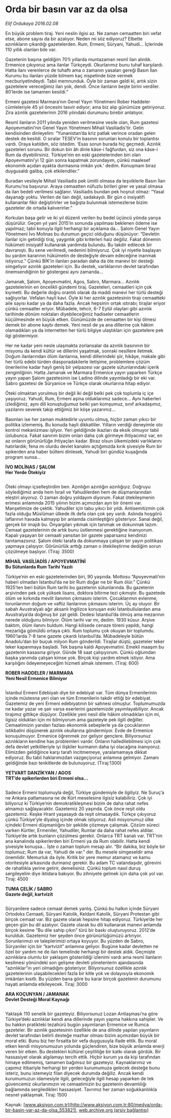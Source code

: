 # Orda bir basın var az da olsa

*Elif Ordukaya 2016.02.08*

<div class="pNewsDetailMainContent ctx_content" itemprop="articleBody">
 <p>
  En büyük problem tiraj. Yeni neslin ilgisi az. Ne zaman cemaatten biri vefat etse, abone sayısı da bir azalıyor. Neden mi söz ediyoruz? Elbette azınlıkların çıkardığı gazetelerden. Rum, Ermeni, Süryani, Yahudi… İçlerinde 110 yıllık olanları bile var.
 </p>
 <p>
  Gazetenin başına geldiğim 70’li yıllarda muntazaman resmî ilan alırdık. Ermenice çıkıyoruz ama ilanlar Türkçeydi. Okurlarımız bunu tuhaf karşılardı. Hatta ilanı verenlerce de tuhaftı ama o zamanın yasaları gereği Basın İlan Kurumu bu ilanları yüzde bilmem kaç nispetinde bize vermek mecburiyetindeydi. Tabii memnunduk. Öyle bir zaman geldi ki, artık sizin gazetelere vereceğimiz ilan yok, dendi. Önce ilanların beşte birini verdiler. 80’lerde ise tamamen kesildi.”
 </p>
 <p>
  Ermeni gazetesi Marmara’nın Genel Yayın Yönetmeni Rober Haddeler cümleleriyle 45 yıl öncesini tasvir ediyor; ama biz alıp günümüze getiriyoruz. Zira azınlık gazetelerinin 2016 yılındaki durumunu birebir anlatıyor.
 </p>
 <p>
  Resmî ilanların 2011 yılında yeniden verilmesine vesile olan, Rum gazetesi Apoyevmatini’nin Genel Yayın Yönetmeni Mihail Vasiliadis’tir. Gelin kendisinden dinleyelim: “Yunanistan’da kriz patlak verince oradan gelen destek de kesildi. O sıralar TESEV’in basının sorunları konulu bir toplantısı vardı. Oraya katıldım, söz istedim. ‘Esas sorun burada hiç geçmedi. Azınlık gazeteleri sorunu. Bir dokun bin âh dinle kâse-i fağfurdan, siz ona kâse-i Rum da diyebilirsiniz. Türkiye’nin en eski gazetelerinden biri olan Apoyevmatini’yi 12 gün sonra kapatmak zorundayım, çünkü maalesef ekonomik açıdan ayakta durmasına imkân yok.’ dedim. Konuşmam biraz duygusaldı galiba, çok etkilendiler.”
 </p>
 <p>
  Buradan vesileyle Mihail Vasiliadis pek ümitli olmasa da teşviklerle Basın İlan Kurumu’na başvurur. Araya cemaatten nüfuzlu birileri girer ve yasal olmasa da ilan bedeli verilmesi sağlanır. Vasiliadis bundan pek hoşnut olmaz: “Yasal dayanağı yoktu. Verilen de ilan değil, sadakaydı. Bir gün o insiyatifi kullananlar fikir değiştirirler ve bağışta bulunmak istemezlerse bizim gazeteler de ortada kalıverirler.”
 </p>
 <p>
  Korkulan başa gelir ve iki yıl düzenli verilen bu bedel üçüncü yılında yarıya düşürülür. Geçen yıl yani 2015’in sonunda yapılması beklenen ödeme ise yapılmaz; tabii konuyla ilgili herhangi bir açıklama da… Şalom Genel Yayın Yönetmeni İvo Molinas bu durumun geçici olduğunu düşünüyor: “Devletin ilanlar için getirdiği tiraj, yaygınlık gibi kriterleri haiz değiliz. Fakat dönemin hükümeti inisiyatif kullanarak yardımda bulundu. Bu takdir edilecek bir davranıştı. Bu sene verilmedi, nedenini bilmiyoruz. Çok iyi niyetle başlayan bu yardım kararının hükümetin de desteğiyle devam edeceğine inanmak istiyoruz.” Çünkü BİK’in ilanları paradan daha da öte manevi bir desteği simgeliyor azınlık gazeteleri için. Bu destek, varlıklarının devlet tarafından önemsendiğinin bir göstergesi aynı zamanda…
 </p>
 <p>
  Jamanak, Şalom, Apoyevmatini, Agos, Sabro, Marmara… Azınlık gazetelerinin en öncelikli gündemi tiraj. Gazeteleri, cemaatleri için çok kıymetli. Bu değerle doğru orantılı olarak da maddi manevi her türlü desteği sağlıyorlar. Vefaları hayli kavi. Öyle ki her azınlık gazetesinin tirajı cemaatteki aile sayısı kadar ya da daha fazla. Ancak hepsinin ortak ıstırabı; tirajlar eriyor çünkü cemaatler eriyor. Mübadele, tehcir, 6-7 Eylül olayları gibi azınlık tarihinde dönüm noktaları diyebileceğimiz hadiseler cemaatlerin küçülmesinde en büyük etken. Günümüzde de cemaatten bir kişi ölmesi demek bir abone kaybı demek. Yeni nesil de ya ana dillerine çok hâkim olamadıkları ya da internetten her türlü bilgiye ulaştıkları için gazetelere pek ilgi göstermiyor.
 </p>
 <p>
  Her ne kadar yeni nesle ulaşmakta zorlansalar da azınlık basınının bir misyonu da kendi kültür ve dillerini yaşatmak, sonraki nesillere iletmek. Doğum ilanlarından ölüm ilanlarına, kendi dillerindeki şiir, hikâye, makale gibi her türlü edebi türden diasporadakilerle iletişime, problemlere çözüm önerilerine kadar hayli geniş bir yelpazesi var gazete sütunlarındaki içerik zenginliğinin. Hatta Jamanak ve Marmara Ermenice yayın yaparken Türkçe yayın yapan Şalom gazetesinin ise Ladino dilinde yayımladığı bir eki var. Sabro gazetesi de Süryanice ve Türkçe olarak okurlarına hitap ediyor.
 </p>
 <p>
  Öteki olmaktan yorulmuş bir değil iki değil belki pek çok toplumla iç içe yaşıyoruz. Yahudi, Rum, Ermeni aşina olduklarımız sadece… Aynı haberleri izlediğimiz, aynı dili konuştuğumuz belki yan komşumuz, sınıf arkadaşımız, yazılarını severek takip ettiğimiz bir köşe yazarımız…
 </p>
 <p>
  Basınları ise her zaman muktedirle uyumlu olmuş, hiçbir zaman yıkıcı bir politika izlememiş. Bu konuda hayli dikkatliler. Yılların verdiği deneyimle oto kontrol mekanizması işliyor. Yeri geldiğinde ikazları da eksik olmuyor tabii üslubunca. Fakat sanırım bizim onları daha çok görmeye ihtiyacımız var, en az onların görünürlüğe ihtiyaçları kadar. Biraz olsun ülkemizdeki varlıklarını hatırlardık; fena mı olurdu devlet kanalını açtığımızda kırık şivesiyle Rum bir spikerden ana haber bülteni dinlesek, Yahudi biri gündüz kuşağında program sunsa…
 </p>
 <p>
  <strong>
   İVO MOLİNAS / ŞALOM
   <br/>
   Her Yerde Ötekiyiz
  </strong>
 </p>
 <p>
  <img alt="" src="http://web.archive.org/web/20160218013804im_/http://medyakitapzamani.zaman.com.tr//aksiyon/2016/02/09/575110.jpg "/>
 </p>
 <p>
  Öteki olmayı içselleştirdim ben. Azınlığın azınlığın azınlığıyız. Doğruyu söylediğimiz anda hem İsrail ve Yahudilerden hem de düşmanlarından eleştiri alıyoruz. O zaman doğru yoldayım diyorum. Fakat ötekileşmenin erimesi anlamında 2015 yılının bizim açımızdan ayrı bir önemi var. Manşetimize de çektik. Yahudiler için tabu yıkıcı bir yıldı. Antisemitizmin çok fazla olduğu Müslüman ülkede ilk defa olan çok şey vardı. Aslında hoşgörü laflarının havada kalmayıp bir anlamda cisimleştiğini gösteriyor. Sanal değil, gerçek bir imajdı bu. Önyargıları yıkmak için tanımak ve dokunmak lazım. Cemaat gazetelerinin de artık bunu üstlenmesi gerektiğine inanıyorum. Kapalı yaşayan bir cemaati yansıtan bir gazete yaparsanız kendinizi tanıtamazsınız. Şalom öteki tarafa da dokunmaya çalışan bir yayın politikası yapmaya çalışıyor. Görünürlük arttığı zaman o ötekileştirme dediğim sorun çözülmeye başlıyor. (Tiraj: 3500)
 </p>
 <p>
  <strong>
   MİHAİL VASİLİADİS / APOYEVMATİNİ
   <br/>
   Bu Sütunlarda Rum Tarihi Yazılı
  </strong>
 </p>
 <p>
  Türkiye’nin en eski gazetelerinden biri, 90 yaşında. Mottosu “Apoyevmati’nin haberi olmadan İstanbul’da ne bir Rum doğar ne bir Rum ölür.” Çünkü 1925’ten beri bütün Rum tarihi bu gazetenin sütunlarında. Bu gazetenin arşivinden pek çok yüksek lisans, doktora bitirme tezi çıkmıştır. Bu gazetede ölüm ve kırkında mevlit ilanımın çıkmasını isterim. Çocuklarımın evlenme, torunlarımın doğum ve vaftiz ilanlarının çıkmasını isterim. Üç ay oluyor. Bir sabah Avustralyalı ağır aksanlı İngilizce konuşan eski İstanbullulardan ama Avustralya’da doğmuş bir zat geldi. Dedesi İstanbul’da ölmüş ama mezarının nerede olduğunu bilmiyor. Ölüm tarihi var mı, dedim. 1930 küsur. Arşive baktım, ölüm ilanını buldum. Hangi kilisede cenaze töreni yapıldı, hangi mezarlığa gömüldü ortaya çıktı. Rum toplumu çok okuyan bir toplumdu. 1960’larda 7-8 tane gazete çıkardı İstanbul’da. Mübadeleyle bütün Anadolu’dan bir buçuk milyon Rum gönderildi. Tirajlar düştü, gazeteler teker teker kapanmaya başladı. Tek başına kaldı Apoyevmatini. Emekli maaşım bu gazetenin kasasına giriyor. Günde 18 saat çalışıyorum. Çünkü oğlumdan başka yanımda çalışan kimse yok. Birçok kişi yardım etmek istiyor. Ama karşılığını ödeyemeyeceğim hizmeti almak istemem. (Tiraj: 600)
 </p>
 <p>
  <strong>
   ROBER HADDELER / MARMARA
   <br/>
   Yeni Nesil Ermenice Bilmiyor
  </strong>
 </p>
 <p>
  <img alt="" src="http://web.archive.org/web/20160218013804im_/http://medyakitapzamani.zaman.com.tr//aksiyon/2016/02/09/575111.jpg "/>
 </p>
 <p>
  İstanbul Ermeni Edebiyatı diye bir edebiyat var. Tüm dünya Ermenilerinin içinde müstesna yeri olan ve tüm Ermenilerin takdir ettiği bir edebiyat. Gazetemiz de yeni Ermeni edebiyatının bir sahnesi olmuştur. Toplumumuzda ne kadar yazar ve şair varsa eserlerini gazetemizde yayımlayabiliyor. Ancak tirajımız gittikçe düşüyor. Özellikle yeni nesil dile hâkim olmadıkları için mi, ilgisiz oldukları için mi bilmiyorum ama gazeteyle pek ilgili değiller. Cemaatimizin yarıdan fazlası ekonomik sebeplerle ya da çocuklarının istikbalini düşünerek azınlık okullarına göndermiyor. Evde de Ermenice konuşulmuyor. Ermenice öğrenmek zor geliyor gençlere. Biliyorsunuz azınlıkların kendine has problemleri vardır. Onların halledilebilmesi için çok defa devlet yetkilileriyle iyi ilişkiler kurmanın daha iyi olacağına inanıyoruz. Elimizden geldiğince karşı tarafı incitmemeye, yaralamamaya dikkat ediyoruz. Bu tabii haklarımızdan vazgeçiyoruz anlamına gelmiyor. Zamanı geldiğinde bazı tenkitlerde de bulunuyoruz. (Tiraj:1300)
 </p>
 <p>
  <strong>
   YETVART DANZİKYAN / AGOS
   <br/>
   TRT’de spikerlerden biri Ermeni olsa...
  </strong>
 </p>
 <p>
  <img alt="" src="http://web.archive.org/web/20160218013804im_/http://medyakitapzamani.zaman.com.tr//aksiyon/2016/02/09/575112.jpg "/>
 </p>
 <p>
  Sadece Ermeni toplumuyla değil, Türkiye gündemiyle de ilgiliyiz. Ne Suruç’a ne Ankara patlamasına ne de Kürt meselesine ilgisiz kalabiliriz. Çok iyi biliyoruz ki Türkiye’nin demokratikleşmesi bizim de daha rahat nefes almamızı sağlayacaktır. Gazetemiz 20 yaşında. Çok önce reşit oldu gazetemiz. Keşke Hrant yaşasaydı da reşit olmasaydık. Türkçe çıkıyoruz çünkü Türkiye’yle diyalog içinde olmak istiyoruz. Asli misyonumuz ülke içindeki Ermeni düşmanlığını bir şekilde çözmeye çalışmak. Çözüm süreci varken Kürtler, Ermeniler, Yahudiler, Rumlar da daha rahat nefes aldılar. Türkiye’de artık bunların çözülmesi gerekir. Onlarca TRT kanalı var. TRT’nin ana kanalında spikerlerden biri Ermeni ya da Rum olabilir. Hatta kendi şivesiyle konuşsa… İşte o zaman toplum mesajı alır. “Bir dakika, biz böyle bir toplumuz; Rum da var, Yahudi de var.” der. Bu mesele simgeseldir ama önemlidir. Memurluk da öyle. Kritik bir yere memur atamanız ve kamu otoritesiyle arkasında durmanız gerekir. Bu adam TC vatandaşıdır, görevini de rahatlıkla yerine getirir, demelisiniz. Çünkü toplum nasıl duruş sergileyelim diye iktidara bakıyor. Bu zihniyete gelmek için daha çok yol var. Tiraj: 4500
 </p>
 <p>
  <strong>
   TUMA ÇELİK / SABRO
   <br/>
   Gazete değil, kartvizit
  </strong>
 </p>
 <p>
  <img alt="" src="http://web.archive.org/web/20160218013804im_/http://medyakitapzamani.zaman.com.tr//aksiyon/2016/02/09/575113.jpg "/>
 </p>
 <p>
  Süryanilere sadece cemaat demek yanlış. Çünkü bu halkın içinde Süryani Ortodoks Cemaati, Süryani Katolik, Keldani Katolik, Süryani Protestan gibi birçok cemaat var. Biz gazete olarak hepsine hitap ediyoruz. Türkiye’de her geçen gün bu dil azalıyor. Gazete olarak bu dili kullanarak manevi anlamda birçok kesime “Bu dile sahip çıkın” türü bir baskı oluşturuyoruz. 2012’de kurulduk. Gazetemiz her şeyden önce görünürlüğümüzü artırıyor. Sorunlarımızı ve taleplerimizi ortaya koyuyor. Bu yüzden de Sabro, Süryaniler için bir “kartvizit” anlamına geliyor. Bugüne kadar devletten ne özel bir yardım ne de ilan temelinde herhangi bir destek aldık. Geçmişte azınlıklara olumlu bir yaklaşım gösterildiği izlenimi vardı ama resmî ilanların kesilmesi yönündeki son gelişme devleti yönetenlerin ajandasında “azınlıklar”ın yeri olmadığını gösteriyor. Biliyorsunuz özellikle azınlık gazetelerinin ulaşabilecekleri fazla bir kitle yok ve dolayısıyla ekonomik imkânları kısıtlı. Bu yüzden bana göre bu karar birçok gazetenin durumunu hayati anlamda etkileyecek. Tiraj: 3000
 </p>
 <p>
  <strong>
   ARA KOÇUNYAN / JAMANAK
   <br/>
   Devlet Desteği Moral Kaynağı
  </strong>
 </p>
 <p>
  <img alt="" src="http://web.archive.org/web/20160218013804im_/http://medyakitapzamani.zaman.com.tr//aksiyon/2016/02/09/575114.jpg "/>
 </p>
 <p>
  Yaklaşık 110 senelik bir gazeteyiz. Biliyorsunuz Lozan Antlaşması’na göre Türkiye’deki azınlıklar kendi ana dillerinde yayın yapma hakkına sahipler. Ve bu hakkın pratikteki tezahürü bugün yayımlanan Ermenice ve Rumca gazeteler. Bir azınlık gazetesinin özellikle de ana dilinde yapılan yayınların devlet tarafından belirli desteğe mazhar olması bizim açımızdan büyük bir moral etki. Bunu biz her fırsatta bir vefa duygusuyla ifade ettik. Bu moral etken kendi misyonumuzun yolunda güçlendiren, bize büyük anlamda enerji veren bir etken. Bu destekleri kültürel çeşitliliğe bir katkı olarak gördük. Bir hassasiyet olarak algılamayı tercih ettik. Hiçbir kurum ya da kişi tarafından himaye edilmemiş, tamamen bağımsız bir gazeteyiz. Kaynaklarımız ve çapımız itibariyle herhangi bir yerden kurumumuza gelecek desteğe bunu isteriz, bunu istemeyiz filan diyecek durumda değiliz. Ancak kendi kurumumuzun idamesiyle ilgili, geleceğiyle ilgili hesap yaparken de tek güvencemiz okurlarımızın ve cemaatimizin bu gazetenin devamlılığı bağlamında sergiledikleri hassasiyet. Tavrımız her zaman soğukkanlılıkla nesnel yaklaşmak. Tiraj: 1500
 </p>
</div>


Kaynak: [www.aksiyon.com.tr](http://www.aksiyon.com.tr:80/medya/orda-bir-basin-var-az-da-olsa_553821), [web.archive.org (arşiv bağlantısı)](http://web.archive.org/web/20160218013804/http://www.aksiyon.com.tr:80/medya/orda-bir-basin-var-az-da-olsa_553821)
